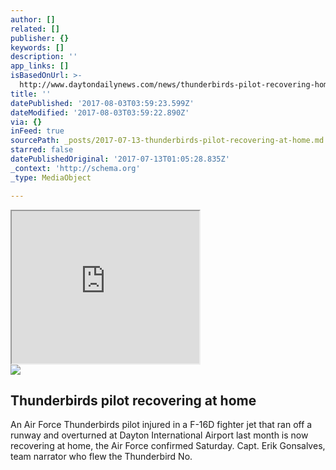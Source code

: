 ```yaml
---
author: []
related: []
publisher: {}
keywords: []
description: ''
app_links: []
isBasedOnUrl: >-
  http://www.daytondailynews.com/news/thunderbirds-pilot-recovering-home/BSGn1Sl3RWlbgkYKGvvlnO/
title: ''
datePublished: '2017-08-03T03:59:23.599Z'
dateModified: '2017-08-03T03:59:22.890Z'
via: {}
inFeed: true
sourcePath: _posts/2017-07-13-thunderbirds-pilot-recovering-at-home.md
starred: false
datePublishedOriginal: '2017-07-13T01:05:28.835Z'
_context: 'http://schema.org'
_type: MediaObject

---
```

<iframe src="https://the-grid.github.io/ed-userhtml/?g=eJxdj01uwyAQRvc-BWWVLMCOXeP4L4fotuoCA7JJKKAMkWM1vXuJklZWZzcz7xu96UCctQ-Iw2IFgrPocZp6Piouczo6NxoVN1ILHrSzVLjP5zY9QsolDMsDokfAhy59XDsk3Qsh6E1FHBESW20BCcMBerwK4QTdC8JiVI-lBm_40mhrtFVkME6c2lnLMDVVvvfXdlJ6nEJTZ_76TEoeOOGSCKOVDT0WnPjLQF7LgrF6x7JyV1ZZxv7RYFxk66JmrNhXeX0Xj4JR81d_s5JEPZq1lW6m6-Htht4_ttRfYNp8fW_b5O_3H6Imbg8" height="244" style=""></iframe>

<article style=""><img src="https://imgflo.herokuapp.com/graph/2b2431f8e7ba7b0/11b6cf6ce06b641c0ff384c656c47de0/noop.jpg?input=http%3A%2F%2Fwww.daytondailynews.com%2Frf%2Fimage_large%2FPub%2Fp8%2FDaytonDailyNews%2F2017%2F07%2F08%2FImages%2FnewsEngin.19234919_8-Capt-Gonsalves-Erik-No-Star-304x426.jpg" /><h1>Thunderbirds pilot recovering at home</h1><p>An Air Force Thunderbirds pilot injured in a F-16D fighter jet that ran off a runway and overturned at Dayton International Airport last month is now recovering at home, the Air Force confirmed Saturday. Capt. Erik Gonsalves, team narrator who flew the Thunderbird No.</p></article>